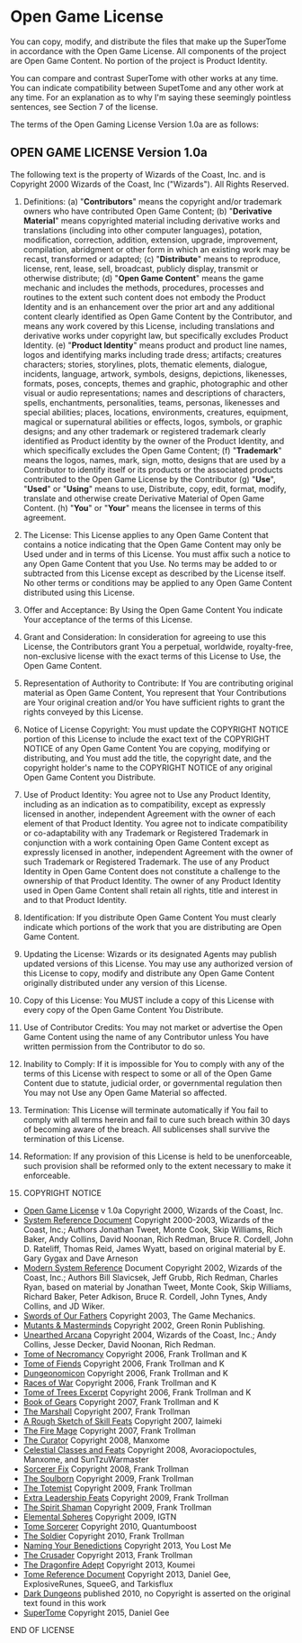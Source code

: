 # Open Game License

You can copy, modify, and distribute the files that make up the SuperTome in accordance with the Open Game License. All components of the project are Open Game Content. No portion of the project is Product Identity.

You can compare and contrast SuperTome with other works at any time. You can indicate compatibility between SupetTome and any other work at any time. For an explanation as to why I'm saying these seemingly pointless sentences, see Section 7 of the license.

The terms of the Open Gaming License Version 1.0a are as follows:

## OPEN GAME LICENSE Version 1.0a

The following text is the property of Wizards of the Coast, Inc. and is Copyright 2000 Wizards of the Coast, Inc ("Wizards"). All Rights Reserved.

1. Definitions: (a) "__Contributors__" means the copyright and/or trademark owners who have contributed Open Game Content; (b) "__Derivative Material__" means copyrighted material including derivative works and translations (including into other computer languages), potation, modification, correction, addition, extension, upgrade, improvement, compilation, abridgment or other form in which an existing work may be recast, transformed or adapted; (c) "__Distribute__" means to reproduce, license, rent, lease, sell, broadcast, publicly display, transmit or otherwise distribute; (d) "__Open Game Content__" means the game mechanic and includes the methods, procedures, processes and routines to the extent such content does not embody the Product Identity and is an enhancement over the prior art and any additional content clearly identified as Open Game Content by the Contributor, and means any work covered by this License, including translations and derivative works under copyright law, but specifically excludes Product Identity. (e) "__Product Identity__" means product and product line names, logos and identifying marks including trade dress; artifacts; creatures characters; stories, storylines, plots, thematic elements, dialogue, incidents, language, artwork, symbols, designs, depictions, likenesses, formats, poses, concepts, themes and graphic, photographic and other visual or audio representations; names and descriptions of characters, spells, enchantments, personalities, teams, personas, likenesses and special abilities; places, locations, environments, creatures, equipment, magical or supernatural abilities or effects, logos, symbols, or graphic designs; and any other trademark or registered trademark clearly identified as Product identity by the owner of the Product Identity, and which specifically excludes the Open Game Content; (f) "__Trademark__" means the logos, names, mark, sign, motto, designs that are used by a Contributor to identify itself or its products or the associated products contributed to the Open Game License by the Contributor (g) "__Use__", "__Used__" or "__Using__" means to use, Distribute, copy, edit, format, modify, translate and otherwise create Derivative Material of Open Game Content. (h) "__You__" or "__Your__" means the licensee in terms of this agreement.

2. The License: This License applies to any Open Game Content that contains a notice indicating that the Open Game Content may only be Used under and in terms of this License. You must affix such a notice to any Open Game Content that you Use. No terms may be added to or subtracted from this License except as described by the License itself. No other terms or conditions may be applied to any Open Game Content distributed using this License.

3. Offer and Acceptance: By Using the Open Game Content You indicate Your acceptance of the terms of this License.

4. Grant and Consideration: In consideration for agreeing to use this License, the Contributors grant You a perpetual, worldwide, royalty-free, non-exclusive license with the exact terms of this License to Use, the Open Game Content.

5. Representation of Authority to Contribute: If You are contributing original material as Open Game Content, You represent that Your Contributions are Your original creation and/or You have sufficient rights to grant the rights conveyed by this License.

6. Notice of License Copyright: You must update the COPYRIGHT NOTICE portion of this License to include the exact text of the COPYRIGHT NOTICE of any Open Game Content You are copying, modifying or distributing, and You must add the title, the copyright date, and the copyright holder's name to the COPYRIGHT NOTICE of any original Open Game Content you Distribute.

7. Use of Product Identity: You agree not to Use any Product Identity, including as an indication as to compatibility, except as expressly licensed in another, independent Agreement with the owner of each element of that Product Identity. You agree not to indicate compatibility or co-adaptability with any Trademark or Registered Trademark in conjunction with a work containing Open Game Content except as expressly licensed in another, independent Agreement with the owner of such Trademark or Registered Trademark. The use of any Product Identity in Open Game Content does not constitute a challenge to the ownership of that Product Identity. The owner of any Product Identity used in Open Game Content shall retain all rights, title and interest in and to that Product Identity.

8. Identification: If you distribute Open Game Content You must clearly indicate which portions of the work that you are distributing are Open Game Content.

9. Updating the License: Wizards or its designated Agents may publish updated versions of this License. You may use any authorized version of this License to copy, modify and distribute any Open Game Content originally distributed under any version of this License.

10. Copy of this License: You MUST include a copy of this License with every copy of the Open Game Content You Distribute.

11. Use of Contributor Credits: You may not market or advertise the Open Game Content using the name of any Contributor unless You have written permission from the Contributor to do so.

12. Inability to Comply: If it is impossible for You to comply with any of the terms of this License with respect to some or all of the Open Game Content due to statute, judicial order, or governmental regulation then You may not Use any Open Game Material so affected.

13. Termination: This License will terminate automatically if You fail to comply with all terms herein and fail to cure such breach within 30 days of becoming aware of the breach. All sublicenses shall survive the termination of this License.

14. Reformation: If any provision of this License is held to be unenforceable, such provision shall be reformed only to the extent necessary to make it enforceable.

15. COPYRIGHT NOTICE
  * [Open Game License](http://www.wizards.com/d20/files/OGLv1.0a.rtf) v 1.0a Copyright 2000, Wizards of the Coast, Inc.
  * [System Reference Document](http://www.wizards.com/default.asp?x=d20/article/srd35) Copyright 2000-2003, Wizards of the Coast, Inc.; Authors Jonathan Tweet, Monte Cook, Skip Williams, Rich Baker, Andy Collins, David Noonan, Rich Redman, Bruce R. Cordell, John D. Rateliff, Thomas Reid, James Wyatt, based on original material by E. Gary Gygax and Dave Arneson
  * [Modern System Reference](http://www.wizards.com/default.asp?x=d20/article/msrd) Document Copyright 2002, Wizards of the Coast, Inc.; Authors Bill Slavicsek, Jeff Grubb, Rich Redman, Charles Ryan, based on material by Jonathan Tweet, Monte Cook, Skip Williams, Richard Baker, Peter Adkison, Bruce R. Cordell, John Tynes, Andy Collins, and JD Wiker.
  * [Swords of Our Fathers](http://www.thegamemechanics.com/products/swordsofourfathers.asp) Copyright 2003, The Game Mechanics.
  * [Mutants & Masterminds](http://www.d20herosrd.com/) Copyright 2002, Green Ronin Publishing.
  * [Unearthed Arcana](http://www.amazon.com/Unearthed-Dungeons-Dragons-Fantasy-Roleplaying/dp/0786931310) Copyright 2004, Wizards of the Coast, Inc.; Andy Collins, Jesse Decker, David Noonan, Rich Redman.
  * [Tome of Necromancy](http://www.tgdmb.com/viewtopic.php?t=34248) Copyright 2006, Frank Trollman and K
  * [Tome of Fiends](http://www.tgdmb.com/viewtopic.php?t=28828) Copyright 2006, Frank Trollman and K
  * [Dungeonomicon](http://www.tgdmb.com/viewtopic.php?t=28547) Copyright 2006, Frank Trollman and K
  * [Races of War](http://www.tgdmb.com/viewtopic.php?t=33294) Copyright 2006, Frank Trollman and K
  * [Tome of Trees Excerpt](http://www.tgdmb.com/viewtopic.php?p=28856#28856) Copyright 2006, Frank Trollman and K
  * [Book of Gears](http://www.tgdmb.com/viewtopic.php?t=35813) Copyright 2007, Frank Trollman and K
  * [The Marshall](http://www.tgdmb.com/viewtopic.php?p=24348#24348) Copyright 2007, Frank Trollman
  * [A Rough Sketch of Skill Feats](http://www.tgdmb.com/viewtopic.php?p=29298) Copyright 2007, Iaimeki
  * [The Fire Mage](http://www.tgdmb.com/viewtopic.php?p=40226#40226) Copyright 2007, Frank Trollman
  * [The Curator](http://www.tgdmb.com/viewtopic.php?t=49091) Copyright 2008, Manxome
  * [Celestial Classes and Feats](http://www.tgdmb.com/viewtopic.php?t=49848) Copyright 2008, Avoraciopoctules, Manxome, and SunTzuWarmaster
  * [Sorcerer Fix](http://paizo.com/threads/rzs2i76e?Sorcerers-and-Dread-Necromancers-FIX) Copyright 2008, Frank Trollman
  * [The Soulborn](http://www.tgdmb.com/viewtopic.php?t=50472) Copyright 2009, Frank Trollman
  * [The Totemist](http://www.tgdmb.com/viewtopic.php?t=50483) Copyright 2009, Frank Trollman
  * [Extra Leadership Feats](http://tgdmb.com/viewtopic.php?t=50544) Copyright 2009, Frank Trollman
  * [The Spirit Shaman](http://www.tgdmb.com/viewtopic.php?p=105974#105974) Copyright 2009, Frank Trollman
  * [Elemental Spheres](http://dndwiki.com/wiki/Elemental_Spheres_%283.5e_Other%29) Copyright 2009, IGTN
  * [Tome Sorcerer](http://dndwiki.com/wiki/Sorcerer,_Tome_%283.5e_Class%29) Copyright 2010,  Quantumboost
  * [The Soldier](http://tgdmb.com/viewtopic.php?t=50949) Copyright 2010, Frank Trollman
  * [Naming Your Benedictions](http://www.tgdmb.com/viewtopic.php?p=304245#304245) Copyright 2013, You Lost Me
  * [The Crusader](http://www.tgdmb.com/viewtopic.php?t=54090) Copyright 2013, Frank Trollman
  * [The Dragonfire Adept](http://www.tgdmb.com/viewtopic.php?p=318737) Copyright 2013, Koumei
  * [Tome Reference Document](https://github.com/SqueeG/awesomeTome) Copyright 2013, Daniel Gee, ExplosiveRunes, SqueeG, and Tarkisflux
  * [Dark Dungeons](http://www.gratisgames.webspace.virginmedia.com/darkdungeons.html) published 2010, no Copyright is asserted on the original text found in this work
  * [SuperTome](https://github.com/Lokathor/SuperTome) Copyright 2015, Daniel Gee

END OF LICENSE
